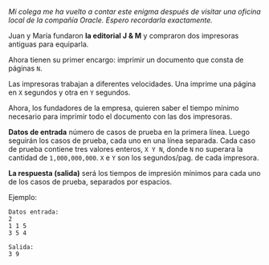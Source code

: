 <!-- translation by https://github.com/manlug -->

_Mi colega me ha vuelto a contar este enigma después de visitar una oficina local de la compañía Oracle.
Espero recordarla exactamente._

Juan y María fundaron **la editorial J & M** y compraron dos impresoras antiguas para equiparla.

Ahora tienen su primer encargo: imprimir un documento que consta de páginas `N`.

Las impresoras trabajan a diferentes velocidades. Una imprime una página en `X` segundos y otra en `Y` segundos.

Ahora, los fundadores de la empresa, quieren saber el tiempo mínimo necesario para imprimir todo el documento con las dos impresoras.

**Datos de entrada** número de casos de prueba en la primera línea.
Luego seguirán los casos de prueba, cada uno en una línea separada.
Cada caso de prueba contiene tres valores enteros, `X Y N`, donde `N` no superara la cantidad de `1,000,000,000`. `X` e `Y` son los segundos/pag. de cada impresora.

**La respuesta (salida)** será los tiempos de impresión mínimos para cada uno de los casos de prueba, separados por espacios.

Ejemplo:

	Datos entrada:
	2
	1 1 5
	3 5 4
	
	Salida:
	3 9
